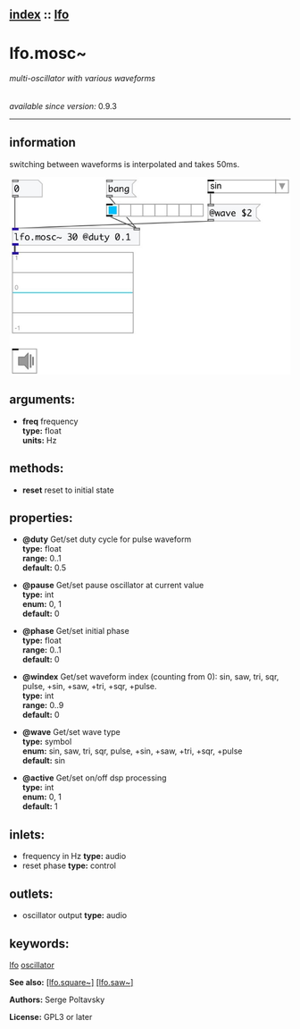 [index](index.html) :: [lfo](category_lfo.html)
---

# lfo.mosc~

###### multi-oscillator with various waveforms

*available since version:* 0.9.3

---


## information
switching between waveforms is interpolated and takes 50ms.



[![example](../examples/img/lfo.mosc~.jpg)](../examples/pd/lfo.mosc~.pd)



## arguments:

* **freq**
frequency<br>
__type:__ float<br>
__units:__ Hz<br>



## methods:

* **reset**
reset to initial state<br>




## properties:

* **@duty** 
Get/set duty cycle for pulse waveform<br>
__type:__ float<br>
__range:__ 0..1<br>
__default:__ 0.5<br>

* **@pause** 
Get/set pause oscillator at current value<br>
__type:__ int<br>
__enum:__ 0, 1<br>
__default:__ 0<br>

* **@phase** 
Get/set initial phase<br>
__type:__ float<br>
__range:__ 0..1<br>
__default:__ 0<br>

* **@windex** 
Get/set waveform index (counting from 0): sin, saw, tri, sqr, pulse, +sin, +saw, +tri,
+sqr, +pulse.<br>
__type:__ int<br>
__range:__ 0..9<br>
__default:__ 0<br>

* **@wave** 
Get/set wave type<br>
__type:__ symbol<br>
__enum:__ sin, saw, tri, sqr, pulse, +sin, +saw, +tri, +sqr, +pulse<br>
__default:__ sin<br>

* **@active** 
Get/set on/off dsp processing<br>
__type:__ int<br>
__enum:__ 0, 1<br>
__default:__ 1<br>



## inlets:

* frequency in Hz 
__type:__ audio<br>
* reset phase 
__type:__ control<br>



## outlets:

* oscillator output
__type:__ audio<br>



## keywords:

[lfo](keywords/lfo.html)
[oscillator](keywords/oscillator.html)



**See also:**
[\[lfo.square~\]](lfo.square~.html)
[\[lfo.saw~\]](lfo.saw~.html)




**Authors:** Serge Poltavsky




**License:** GPL3 or later





